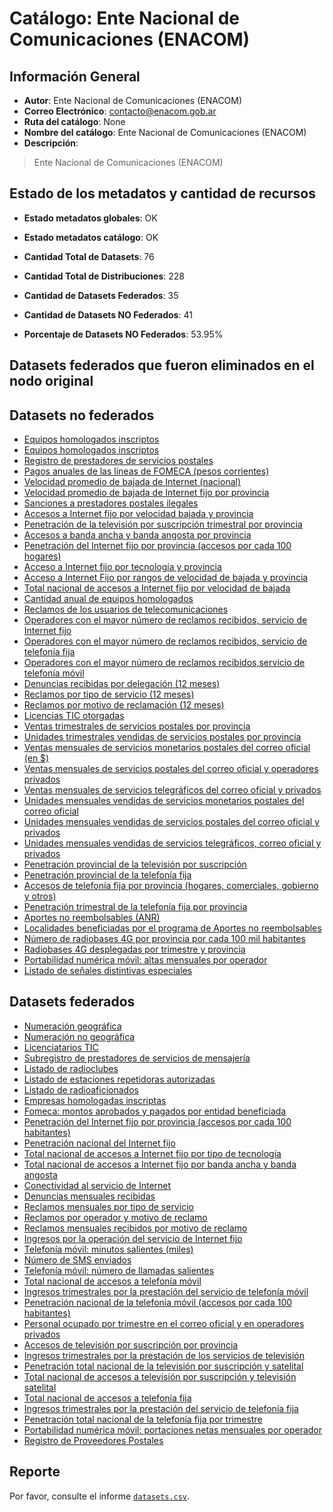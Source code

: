 
# Catálogo: Ente Nacional de Comunicaciones (ENACOM)

## Información General

- **Autor**: Ente Nacional de Comunicaciones (ENACOM)
- **Correo Electrónico**: contacto@enacom.gob.ar
- **Ruta del catálogo**: None
- **Nombre del catálogo**: Ente Nacional de Comunicaciones (ENACOM)
- **Descripción**:

> Ente Nacional de Comunicaciones (ENACOM)

## Estado de los metadatos y cantidad de recursos

- **Estado metadatos globales**: OK
- **Estado metadatos catálogo**: OK
- **Cantidad Total de Datasets**: 76
- **Cantidad Total de Distribuciones**: 228

- **Cantidad de Datasets Federados**: 35
- **Cantidad de Datasets NO Federados**: 41
- **Porcentaje de Datasets NO Federados**: 53.95%

## Datasets federados que fueron eliminados en el nodo original



## Datasets no federados

- [Equipos homologados inscriptos](None)
- [Equipos homologados inscriptos](None)
- [Registro de prestadores de servicios postales](None)
- [Pagos anuales de las líneas de FOMECA (pesos corrientes)](None)
- [Velocidad promedio de bajada de Internet (nacional)](None)
- [Velocidad promedio de bajada de Internet fijo por provincia](None)
- [Sanciones a prestadores postales ilegales](None)
- [Accesos a Internet fijo por velocidad bajada y provincia](None)
- [Penetración de la televisión por suscripción trimestral por provincia](None)
- [Accesos a banda ancha y banda angosta por provincia](None)
- [Penetración del Internet fijo por provincia (accesos por cada 100 hogares)](None)
- [Acceso a Internet fijo por tecnología y provincia](None)
- [Acceso a Internet Fijo por rangos de velocidad de bajada y provincia](None)
- [Total nacional de accesos a Internet fijo por velocidad de bajada](None)
- [Cantidad anual de equipos homologados](None)
- [Reclamos de los usuarios de telecomunicaciones](None)
- [Operadores con el mayor número de reclamos recibidos, servicio de Internet fijo](None)
- [Operadores con el mayor número de reclamos recibidos, servicio de telefonía fija](None)
- [Operadores con el mayor número de reclamos recibidos,servicio de telefonía móvil](None)
- [Denuncias recibidas por delegación (12 meses)](None)
- [Reclamos por tipo de servicio (12 meses)](None)
- [Reclamos por motivo de reclamación (12 meses)](None)
- [Licencias TIC otorgadas](None)
- [Ventas trimestrales de servicios postales por provincia](None)
- [Unidades trimestrales vendidas de servicios postales por provincia](None)
- [Ventas mensuales de servicios monetarios postales del correo oficial (en $)](None)
- [Ventas mensuales de servicios postales del correo oficial y operadores privados](None)
- [Ventas mensuales de servicios telegráficos del correo oficial y privados](None)
- [Unidades mensuales vendidas de servicios monetarios postales del correo oficial](None)
- [Unidades mensuales vendidas de servicios postales del correo oficial y privados](None)
- [Unidades mensuales vendidas de servicios telegráficos, correo oficial y privados](None)
- [Penetración provincial de la televisión por suscripción](None)
- [Penetración provincial de la telefonía fija](None)
- [Accesos de telefonía fija por provincia (hogares, comerciales, gobierno y otros)](None)
- [Penetración trimestral de la telefonía fija por provincia](None)
- [Aportes no reembolsables (ANR)](None)
- [Localidades beneficiadas por el programa de Aportes no reembolsables](None)
- [Número de radiobases 4G por provincia por cada 100 mil habitantes](None)
- [Radiobases 4G desplegadas por trimestre y provincia](None)
- [Portabilidad numérica móvil: altas mensuales por operador](None)
- [Listado de señales distintivas especiales](None)

## Datasets federados

- [Numeración geográfica](None)
- [Numeración no geográfica](None)
- [Licenciatarios TIC](None)
- [Subregistro de prestadores de servicios de mensajería](None)
- [Listado de radioclubes](None)
- [Listado de estaciones repetidoras autorizadas](None)
- [Listado de radioaficionados](None)
- [Empresas homologadas inscriptas](None)
- [Fomeca: montos aprobados y pagados por entidad beneficiada](None)
- [Penetración del Internet fijo por provincia (accesos por cada 100 habitantes)](None)
- [Penetración nacional del Internet fijo](None)
- [Total nacional de accesos a Internet fijo por tipo de tecnología](None)
- [Total nacional de accesos a Internet fijo por banda ancha y banda angosta](None)
- [Conectividad al servicio de Internet](None)
- [Denuncias mensuales recibidas](None)
- [Reclamos mensuales por tipo de servicio](None)
- [Reclamos por operador y motivo de reclamo](None)
- [Reclamos mensuales recibidos por motivo de reclamo](None)
- [Ingresos por la operación del servicio de Internet fijo](None)
- [Telefonía móvil: minutos salientes (miles)](None)
- [Número de SMS enviados](None)
- [Telefonía móvil: número de llamadas salientes](None)
- [Total nacional de accesos a telefonía móvil](None)
- [Ingresos trimestrales por la prestación del servicio de telefonía móvil](None)
- [Penetración nacional de la telefonía móvil (accesos por cada 100 habitantes)](None)
- [Personal ocupado por trimestre en el correo oficial y en operadores privados](None)
- [Accesos de televisión por suscripción por provincia](None)
- [Ingresos trimestrales por la prestación de los servicios de televisión](None)
- [Penetración total nacional de la televisión por suscripción y satelital](None)
- [Total nacional de accesos a televisión por suscripción y televisión satelital](None)
- [Total nacional de accesos a telefonía fija](None)
- [Ingresos trimestrales por la prestación del servicio de telefonía fija](None)
- [Penetración total nacional de la telefonía fija por trimestre](None)
- [Portabilidad numérica móvil: portaciones netas mensuales por operador](None)
- [Registro de Proveedores Postales](None)

## Reporte

Por favor, consulte el informe [`datasets.csv`](datasets.csv).
